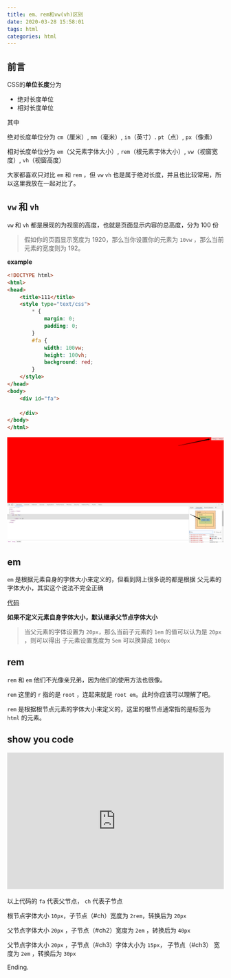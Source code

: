 ```yaml
---
title: em、rem和vw(vh)区别
date: 2020-03-28 15:58:01
tags: html
categories: html
---
```


## 前言

CSS的**单位长度**分为

- 绝对长度单位
- 相对长度单位

其中

绝对长度单位分为 `cm`（厘米）, `mm`（毫米）, `in`（英寸）. `pt`（点）, `px`（像素）

相对长度单位分为 `em`（父元素字体大小）, `rem`（根元素字体大小）, `vw`（视窗宽度）, `vh`（视窗高度）

大家都喜欢只对比 `em` 和 `rem` ，但 `vw` `vh` 也是属于绝对长度，并且也比较常用，所以这里我放在一起对比了。

<!-- more -->

## `vw` 和 `vh`

`vw` 和 `vh` 都是展现的为视窗的高度，也就是页面显示内容的总高度，分为 100 份

> 假如你的页面显示宽度为 1920，那么当你设置你的元素为 `10vw` ，那么当前元素的宽度则为 192。



**example**

```html
<!DOCTYPE html>
<html>
<head>
	<title>111</title>
	<style type="text/css">	
		* {
			margin: 0;
			padding: 0;
		}
		#fa {
			width: 100vw;
			height: 100vh;
			background: red;
		}
	</style>
</head>
<body>
	<div id="fa">
		
	</div>
</body>
</html>
```

![](https://raw.githubusercontent.com/popring/assets-repo/master/img/20200328163110.png)

## em

`em` 是根据元素自身的字体大小来定义的，但看到网上很多说的都是根据 父元素的字体大小，其实这个说法不完全正确 

[代码](#show-you-code)

**如果不定义元素自身字体大小，默认继承父节点字体大小**

> 当父元素的字体设置为 `20px`，那么当前子元素的 `1em` 的值可以认为是 `20px` ，则可以得出 子元素设置宽度为 `5em` 可以换算成 `100px` 

## rem

`rem` 和 `em` 他们不光像亲兄弟，因为他们的使用方法也很像。

`rem` 这里的 `r` 指的是 `root` ，连起来就是 `root em`。此时你应该可以理解了吧。

`rem` 是根据根节点元素的字体大小来定义的，这里的根节点通常指的是标签为 `html` 的元素。



## show you code

<iframe height="318" style="width: 100%;" scrolling="no" title="abOPEaE" src="https://codepen.io/popring/embed/abOPEaE?height=318&theme-id=light&default-tab=html,result" frameborder="no" allowtransparency="true" allowfullscreen="true">
  See the Pen <a href='https://codepen.io/popring/pen/abOPEaE'>abOPEaE</a> by HarryHao
  (<a href='https://codepen.io/popring'>@popring</a>) on <a href='https://codepen.io'>CodePen</a>.
</iframe>



以上代码的 `fa` 代表父节点， `ch` 代表子节点

根节点字体大小 `10px`，子节点（#ch）宽度为 `2rem`，转换后为 `20px`

父节点字体大小 `20px` ，子节点（#ch2）宽度为 `2em` ，转换后为 `40px`

父节点字体大小 `20px` ，子节点（#ch3）字体大小为 `15px`， 子节点（#ch3） 宽度为 `2em` ，转换后为 `30px`

Ending.